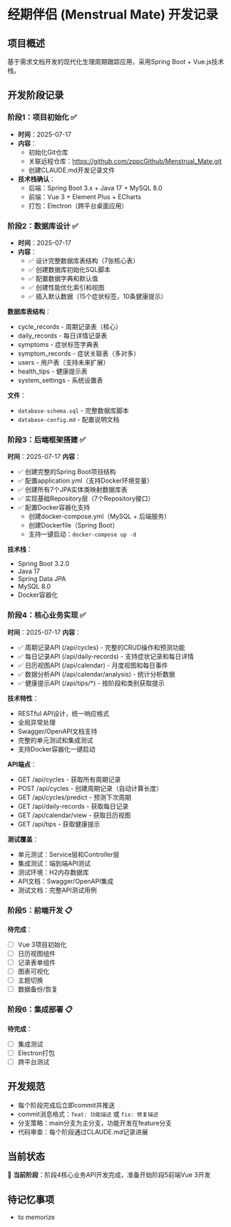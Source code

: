 # 经期伴侣 (Menstrual Mate) 开发记录

## 项目概述
基于需求文档开发的现代化生理周期跟踪应用，采用Spring Boot + Vue.js技术栈。

## 开发阶段记录

### 阶段1：项目初始化 ✅
- **时间**：2025-07-17
- **内容**：
  - 初始化Git仓库
  - 关联远程仓库：https://github.com/zppcGithub/Menstrual_Mate.git
  - 创建CLAUDE.md开发记录文件
- **技术栈确认**：
  - 后端：Spring Boot 3.x + Java 17 + MySQL 8.0
  - 前端：Vue 3 + Element Plus + ECharts
  - 打包：Electron（跨平台桌面应用）

### 阶段2：数据库设计 ✅
- **时间**：2025-07-17
- **内容**：
  - ✅ 设计完整数据库表结构（7张核心表）
  - ✅ 创建数据库初始化SQL脚本
  - ✅ 配置数据字典和默认值
  - ✅ 创建性能优化索引和视图
  - ✅ 插入默认数据（15个症状标签，10条健康提示）

**数据库表结构**：
- cycle_records - 周期记录表（核心）
- daily_records - 每日详情记录表
- symptoms - 症状标签字典表
- symptom_records - 症状关联表（多对多）
- users - 用户表（支持未来扩展）
- health_tips - 健康提示表
- system_settings - 系统设置表

**文件**：
- `database-schema.sql` - 完整数据库脚本
- `database-config.md` - 配置说明文档

### 阶段3：后端框架搭建 ✅
**时间**：2025-07-17
**内容**：
- ✅ 创建完整的Spring Boot项目结构
- ✅ 配置application.yml（支持Docker环境变量）
- ✅ 创建所有7个JPA实体类映射数据库表
- ✅ 实现基础Repository层（7个Repository接口）
- ✅ 配置Docker容器化支持
  - 创建docker-compose.yml（MySQL + 后端服务）
  - 创建Dockerfile（Spring Boot）
  - 支持一键启动：`docker-compose up -d`

**技术栈**：
- Spring Boot 3.2.0
- Java 17
- Spring Data JPA
- MySQL 8.0
- Docker容器化

### 阶段4：核心业务实现 ✅
**时间**：2025-07-17
**内容**：
- ✅ 周期记录API (/api/cycles) - 完整的CRUD操作和预测功能
- ✅ 每日记录API (/api/daily-records) - 支持症状记录和每日详情
- ✅ 日历视图API (/api/calendar) - 月度视图和每日事件
- ✅ 数据分析API (/api/calendar/analysis) - 统计分析数据
- ✅ 健康提示API (/api/tips/*) - 按阶段和类别获取提示

**技术特性**：
- RESTful API设计，统一响应格式
- 全局异常处理
- Swagger/OpenAPI文档支持
- 完整的单元测试和集成测试
- 支持Docker容器化一键启动

**API端点**：
- GET /api/cycles - 获取所有周期记录
- POST /api/cycles - 创建周期记录（自动计算长度）
- GET /api/cycles/predict - 预测下次周期
- GET /api/daily-records - 获取每日记录
- GET /api/calendar/view - 获取日历视图
- GET /api/tips - 获取健康提示

**测试覆盖**：
- 单元测试：Service层和Controller层
- 集成测试：端到端API测试
- 测试环境：H2内存数据库
- API文档：Swagger/OpenAPI集成
- 测试文档：完整API测试用例

### 阶段5：前端开发 📋
**待完成**：
- [ ] Vue 3项目初始化
- [ ] 日历视图组件
- [ ] 记录表单组件
- [ ] 图表可视化
- [ ] 主题切换
- [ ] 数据备份/恢复

### 阶段6：集成部署 📋
**待完成**：
- [ ] 集成测试
- [ ] Electron打包
- [ ] 跨平台测试

## 开发规范
- 每个阶段完成后立即commit并推送
- commit消息格式：`feat: 功能描述` 或 `fix: 修复描述`
- 分支策略：main分支为主分支，功能开发在feature分支
- 代码审查：每个阶段通过CLAUDE.md记录进展

## 当前状态
🔄 **当前阶段**：阶段4核心业务API开发完成，准备开始阶段5前端Vue 3开发

## 待记忆事项
- to memorize